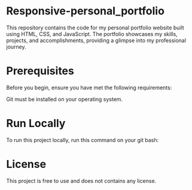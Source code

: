 # Responsive-personal_portfolio
This repository contains the code for my personal portfolio website built using HTML, CSS, and JavaScript. The portfolio showcases my skills, projects, and accomplishments, providing a glimpse into my professional journey.



# Prerequisites
Before you begin, ensure you have met the following requirements: 
 
Git must be installed on your operating system.

# Run Locally
To run this project locally, run this command on your git bash:


# License
This project is free to use and does not contains any license.
